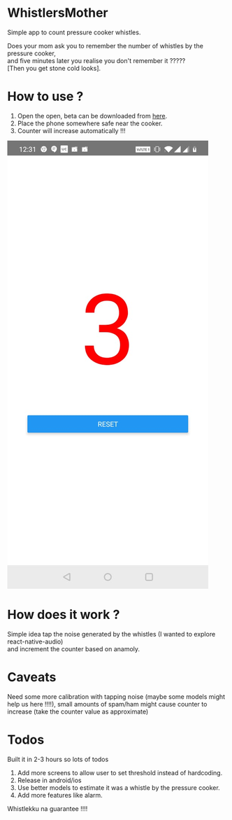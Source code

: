 # WhistlersMother
Simple app to count pressure cooker whistles.  

Does your mom ask you to remember the number of whistles by the pressure cooker,  
and five minutes later you realise you don't remember it ?????  
[Then you get stone cold looks].  

# How to use ?
1. Open the open, beta can be downloaded from [here](https://github.com/varunvasudevan94/WhistlersMother/tree/main/build/wm-1.0.0.apk).
2. Place the phone somewhere safe near the cooker.
3. Counter will increase automatically !!!

![Alt text](img/wm.jpeg?raw=true "Whistler's Mother")

# How does it work ?
Simple idea tap the noise generated by the whistles (I wanted to explore react-native-audio)  
and increment the counter based on anamoly.

# Caveats
Need some more calibration with tapping noise (maybe some models might help us here !!!!),
small amounts of spam/ham might cause counter to increase (take the counter value as approximate)

# Todos
Built it in 2-3 hours so lots of todos 
1. Add more screens to allow user to set threshold instead of hardcoding.
2. Release in android/ios
3. Use better models to estimate it was a whistle by the pressure cooker.
4. Add more features like alarm.


Whistlekku na guarantee !!!!
